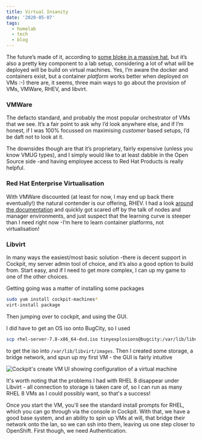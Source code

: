 ```yaml
---
title: Virtual Insanity
date: '2020-05-07'
tags:
  - homelab
  - tech
  - blog
---
```

The future’s made of it, according to [some bloke in a massive hat](https://youtu.be/4JkIs37a2JE), but it’s also a pretty key component to a lab setup, considering a lot of what will be deployed will be build on virtual machines. Yes, I’m aware the docker and containers exist, but a container *platform* works better when deployed on VMs :-) there are, it seems, three main ways to go about the provision of VMs, VMWare, RHEV, and libvirt. 

### VMWare
The defacto standard, and probably the most popular orchestrator of VMs that we see. It’s a fair point to ask why I’d look anywhere else, and if I’m honest, if I was 100% focussed on maximising *customer* based setups, I’d be daft not to look at it. 

The downsides though are that it’s proprietary, fairly expensive (unless you know VMUG types), and I simply would like to at least dabble in the Open Source side -and having employee access to Red Hat Products is really helpful. 

### Red Hat Enterprise Virtualisation 
With VMWare discounted (at least for now, I may end up back there eventually!) the natural contender is our offering, RHEV. I had a look [around the documentation](https://access.redhat.com/documentation/en-us/red_hat_virtualization/4.3/html-single/installing_red_hat_virtualization_as_a_standalone_manager_with_local_databases/index) and quickly got scared off by the talk of nodes and manager environments, and just suspect that the learning curve is steeper than I need right now -I’m here to learn container platforms, not virtualisation!

### Libvirt
In many ways the easiest/most basic solution -there is decent support in Cockpit, my server admin tool of choice, and it’s also a good option to build from. Start easy, and if I need to get more complex, I can up my game to one of the other choices. 

Getting going was a matter of installing some packages

```bash
sudo yum install cockpit-machines*
virt-install package
```

Then jumping over to cockpit, and using the GUI. 

I did have to get an OS iso onto BugCity, so I used 

```bash
scp rhel-server-7.8-x86_64-dvd.iso tinyexplosions@bugcity:/var/lib/libvirt/images/rhel-server-7.8-x86_64-dvd.iso
```

to get the iso into `/var/lib/libvirt/images`. Then I created some storage, a bridge network, and spun up my first VM - the GUI is fairly intuitive

![Cockpit's create VM UI showing configuration of a virtual machine](/images/create-vm.png "UI for creating a VM (ignore the warning on installation source, that's to be sorted another day. Still works as it should though)")

It's worth noting that the problems I had with RHEL 8 disappear under Libvirt - all connection to storage is taken care of, so I can run as many RHEL 8 VMs as I could possibly want, so that's a success!

Once you start the VM, you'll see the standard install prompts for RHEL, which you can go through via the console in Cockpit. With that, we have a good base system, and an ability to spin up VMs at will, that bridge their network onto the lan, so we can ssh into them, leaving us one step closer to OpenShift. First though, we need Authentication.
